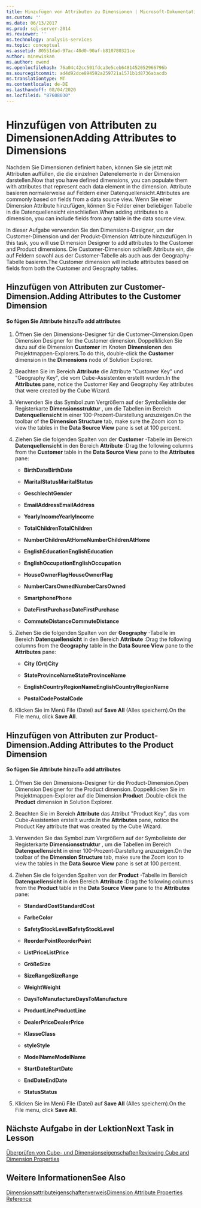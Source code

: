 ```yaml
---
title: Hinzufügen von Attributen zu Dimensionen | Microsoft-Dokumentation
ms.custom: ''
ms.date: 06/13/2017
ms.prod: sql-server-2014
ms.reviewer: ''
ms.technology: analysis-services
ms.topic: conceptual
ms.assetid: 80551dad-97ac-40d0-90af-b810780321ce
author: minewiskan
ms.author: owend
ms.openlocfilehash: 76a04c42cc501fdca3e5ceb6481452052966796b
ms.sourcegitcommit: ad4d92dce894592a259721a1571b1d8736abacdb
ms.translationtype: MT
ms.contentlocale: de-DE
ms.lasthandoff: 08/04/2020
ms.locfileid: "87608030"
---
```

# <a name="adding-attributes-to-dimensions"></a><span data-ttu-id="e9a7e-102">Hinzufügen von Attributen zu Dimensionen</span><span class="sxs-lookup"><span data-stu-id="e9a7e-102">Adding Attributes to Dimensions</span></span>
  <span data-ttu-id="e9a7e-103">Nachdem Sie Dimensionen definiert haben, können Sie sie jetzt mit Attributen auffüllen, die die einzelnen Datenelemente in der Dimension darstellen.</span><span class="sxs-lookup"><span data-stu-id="e9a7e-103">Now that you have defined dimensions, you can populate them with attributes that represent each data element in the dimension.</span></span> <span data-ttu-id="e9a7e-104">Attribute basieren normalerweise auf Feldern einer Datenquellensicht.</span><span class="sxs-lookup"><span data-stu-id="e9a7e-104">Attributes are commonly based on fields from a data source view.</span></span> <span data-ttu-id="e9a7e-105">Wenn Sie einer Dimension Attribute hinzufügen, können Sie Felder einer beliebigen Tabelle in die Datenquellensicht einschließen.</span><span class="sxs-lookup"><span data-stu-id="e9a7e-105">When adding attributes to a dimension, you can include fields from any table in the data source view.</span></span>  
  
 <span data-ttu-id="e9a7e-106">In dieser Aufgabe verwenden Sie den Dimensions-Designer, um der Customer-Dimension und der Produkt-Dimension Attribute hinzuzufügen.</span><span class="sxs-lookup"><span data-stu-id="e9a7e-106">In this task, you will use Dimension Designer to add attributes to the Customer and Product dimensions.</span></span> <span data-ttu-id="e9a7e-107">Die Customer-Dimension schließt Attribute ein, die auf Feldern sowohl aus der Customer-Tabelle als auch aus der Geography-Tabelle basieren.</span><span class="sxs-lookup"><span data-stu-id="e9a7e-107">The Customer dimension will include attributes based on fields from both the Customer and Geography tables.</span></span>  
  
## <a name="adding-attributes-to-the-customer-dimension"></a><span data-ttu-id="e9a7e-108">Hinzufügen von Attributen zur Customer-Dimension.</span><span class="sxs-lookup"><span data-stu-id="e9a7e-108">Adding Attributes to the Customer Dimension</span></span>  
  
#### <a name="to-add-attributes"></a><span data-ttu-id="e9a7e-109">So fügen Sie Attribute hinzu</span><span class="sxs-lookup"><span data-stu-id="e9a7e-109">To add attributes</span></span>  
  
1.  <span data-ttu-id="e9a7e-110">Öffnen Sie den Dimensions-Designer für die Customer-Dimension.</span><span class="sxs-lookup"><span data-stu-id="e9a7e-110">Open Dimension Designer for the Customer dimension.</span></span> <span data-ttu-id="e9a7e-111">Doppelklicken Sie dazu auf die Dimension **Customer** im Knoten **Dimensionen** des Projektmappen-Explorers.</span><span class="sxs-lookup"><span data-stu-id="e9a7e-111">To do this, double-click the **Customer** dimension in the **Dimensions** node of Solution Explorer.</span></span>  
  
2.  <span data-ttu-id="e9a7e-112">Beachten Sie im Bereich **Attribute** die Attribute "Customer Key" und "Geography Key", die vom Cube-Assistenten erstellt wurden.</span><span class="sxs-lookup"><span data-stu-id="e9a7e-112">In the **Attributes** pane, notice the Customer Key and Geography Key attributes that were created by the Cube Wizard.</span></span>  
  
3.  <span data-ttu-id="e9a7e-113">Verwenden Sie das Symbol zum Vergrößern auf der Symbolleiste der Registerkarte **Dimensionsstruktur** , um die Tabellen im Bereich **Datenquellensicht** in einer 100-Prozent-Darstellung anzuzeigen.</span><span class="sxs-lookup"><span data-stu-id="e9a7e-113">On the toolbar of the **Dimension Structure** tab, make sure the Zoom icon to view the tables in the **Data Source View** pane is set at 100 percent.</span></span>  
  
4.  <span data-ttu-id="e9a7e-114">Ziehen Sie die folgenden Spalten von der **Customer** -Tabelle im Bereich **Datenquellensicht** in den Bereich **Attribute** :</span><span class="sxs-lookup"><span data-stu-id="e9a7e-114">Drag the following columns from the **Customer** table in the **Data Source View** pane to the **Attributes** pane:</span></span>  
  
    -   <span data-ttu-id="e9a7e-115">**BirthDate**</span><span class="sxs-lookup"><span data-stu-id="e9a7e-115">**BirthDate**</span></span>  
  
    -   <span data-ttu-id="e9a7e-116">**MaritalStatus**</span><span class="sxs-lookup"><span data-stu-id="e9a7e-116">**MaritalStatus**</span></span>  
  
    -   <span data-ttu-id="e9a7e-117">**Geschlecht**</span><span class="sxs-lookup"><span data-stu-id="e9a7e-117">**Gender**</span></span>  
  
    -   <span data-ttu-id="e9a7e-118">**EmailAddress**</span><span class="sxs-lookup"><span data-stu-id="e9a7e-118">**EmailAddress**</span></span>  
  
    -   <span data-ttu-id="e9a7e-119">**YearlyIncome**</span><span class="sxs-lookup"><span data-stu-id="e9a7e-119">**YearlyIncome**</span></span>  
  
    -   <span data-ttu-id="e9a7e-120">**TotalChildren**</span><span class="sxs-lookup"><span data-stu-id="e9a7e-120">**TotalChildren**</span></span>  
  
    -   <span data-ttu-id="e9a7e-121">**NumberChildrenAtHome**</span><span class="sxs-lookup"><span data-stu-id="e9a7e-121">**NumberChildrenAtHome**</span></span>  
  
    -   <span data-ttu-id="e9a7e-122">**EnglishEducation**</span><span class="sxs-lookup"><span data-stu-id="e9a7e-122">**EnglishEducation**</span></span>  
  
    -   <span data-ttu-id="e9a7e-123">**EnglishOccupation**</span><span class="sxs-lookup"><span data-stu-id="e9a7e-123">**EnglishOccupation**</span></span>  
  
    -   <span data-ttu-id="e9a7e-124">**HouseOwnerFlag**</span><span class="sxs-lookup"><span data-stu-id="e9a7e-124">**HouseOwnerFlag**</span></span>  
  
    -   <span data-ttu-id="e9a7e-125">**NumberCarsOwned**</span><span class="sxs-lookup"><span data-stu-id="e9a7e-125">**NumberCarsOwned**</span></span>  
  
    -   <span data-ttu-id="e9a7e-126">**Smartphone**</span><span class="sxs-lookup"><span data-stu-id="e9a7e-126">**Phone**</span></span>  
  
    -   <span data-ttu-id="e9a7e-127">**DateFirstPurchase**</span><span class="sxs-lookup"><span data-stu-id="e9a7e-127">**DateFirstPurchase**</span></span>  
  
    -   <span data-ttu-id="e9a7e-128">**CommuteDistance**</span><span class="sxs-lookup"><span data-stu-id="e9a7e-128">**CommuteDistance**</span></span>  
  
5.  <span data-ttu-id="e9a7e-129">Ziehen Sie die folgenden Spalten von der **Geography** -Tabelle im Bereich **Datenquellensicht** in den Bereich **Attribute** :</span><span class="sxs-lookup"><span data-stu-id="e9a7e-129">Drag the following columns from the **Geography** table in the **Data Source View** pane to the **Attributes** pane:</span></span>  
  
    -   <span data-ttu-id="e9a7e-130">**City (Ort)**</span><span class="sxs-lookup"><span data-stu-id="e9a7e-130">**City**</span></span>  
  
    -   <span data-ttu-id="e9a7e-131">**StateProvinceName**</span><span class="sxs-lookup"><span data-stu-id="e9a7e-131">**StateProvinceName**</span></span>  
  
    -   <span data-ttu-id="e9a7e-132">**EnglishCountryRegionName**</span><span class="sxs-lookup"><span data-stu-id="e9a7e-132">**EnglishCountryRegionName**</span></span>  
  
    -   <span data-ttu-id="e9a7e-133">**PostalCode**</span><span class="sxs-lookup"><span data-stu-id="e9a7e-133">**PostalCode**</span></span>  
  
6.  <span data-ttu-id="e9a7e-134">Klicken Sie im Menü File (Datei) auf **Save All** (Alles speichern).</span><span class="sxs-lookup"><span data-stu-id="e9a7e-134">On the File menu, click **Save All**.</span></span>  
  
## <a name="adding-attributes-to-the-product-dimension"></a><span data-ttu-id="e9a7e-135">Hinzufügen von Attributen zur Product-Dimension.</span><span class="sxs-lookup"><span data-stu-id="e9a7e-135">Adding Attributes to the Product Dimension</span></span>  
  
#### <a name="to-add-attributes"></a><span data-ttu-id="e9a7e-136">So fügen Sie Attribute hinzu</span><span class="sxs-lookup"><span data-stu-id="e9a7e-136">To add attributes</span></span>  
  
1.  <span data-ttu-id="e9a7e-137">Öffnen Sie den Dimensions-Designer für die Product-Dimension.</span><span class="sxs-lookup"><span data-stu-id="e9a7e-137">Open Dimension Designer for the Product dimension.</span></span> <span data-ttu-id="e9a7e-138">Doppelklicken Sie im Projektmappen-Explorer auf die Dimension **Product** .</span><span class="sxs-lookup"><span data-stu-id="e9a7e-138">Double-click the **Product** dimension in Solution Explorer.</span></span>  
  
2.  <span data-ttu-id="e9a7e-139">Beachten Sie im Bereich **Attribute** das Attribut "Product Key", das vom Cube-Assistenten erstellt wurde.</span><span class="sxs-lookup"><span data-stu-id="e9a7e-139">In the **Attributes** pane, notice the Product Key attribute that was created by the Cube Wizard.</span></span>  
  
3.  <span data-ttu-id="e9a7e-140">Verwenden Sie das Symbol zum Vergrößern auf der Symbolleiste der Registerkarte **Dimensionsstruktur** , um die Tabellen im Bereich **Datenquellensicht** in einer 100-Prozent-Darstellung anzuzeigen.</span><span class="sxs-lookup"><span data-stu-id="e9a7e-140">On the toolbar of the **Dimension Structure** tab, make sure the Zoom icon to view the tables in the **Data Source View** pane is set at 100 percent.</span></span>  
  
4.  <span data-ttu-id="e9a7e-141">Ziehen Sie die folgenden Spalten von der **Product** -Tabelle im Bereich **Datenquellensicht** in den Bereich **Attribute** :</span><span class="sxs-lookup"><span data-stu-id="e9a7e-141">Drag the following columns from the **Product** table in the **Data Source View** pane to the **Attributes** pane:</span></span>  
  
    -   <span data-ttu-id="e9a7e-142">**StandardCost**</span><span class="sxs-lookup"><span data-stu-id="e9a7e-142">**StandardCost**</span></span>  
  
    -   <span data-ttu-id="e9a7e-143">**Farbe**</span><span class="sxs-lookup"><span data-stu-id="e9a7e-143">**Color**</span></span>  
  
    -   <span data-ttu-id="e9a7e-144">**SafetyStockLevel**</span><span class="sxs-lookup"><span data-stu-id="e9a7e-144">**SafetyStockLevel**</span></span>  
  
    -   <span data-ttu-id="e9a7e-145">**ReorderPoint**</span><span class="sxs-lookup"><span data-stu-id="e9a7e-145">**ReorderPoint**</span></span>  
  
    -   <span data-ttu-id="e9a7e-146">**ListPrice**</span><span class="sxs-lookup"><span data-stu-id="e9a7e-146">**ListPrice**</span></span>  
  
    -   <span data-ttu-id="e9a7e-147">**Größe**</span><span class="sxs-lookup"><span data-stu-id="e9a7e-147">**Size**</span></span>  
  
    -   <span data-ttu-id="e9a7e-148">**SizeRange**</span><span class="sxs-lookup"><span data-stu-id="e9a7e-148">**SizeRange**</span></span>  
  
    -   <span data-ttu-id="e9a7e-149">**Weight**</span><span class="sxs-lookup"><span data-stu-id="e9a7e-149">**Weight**</span></span>  
  
    -   <span data-ttu-id="e9a7e-150">**DaysToManufacture**</span><span class="sxs-lookup"><span data-stu-id="e9a7e-150">**DaysToManufacture**</span></span>  
  
    -   <span data-ttu-id="e9a7e-151">**ProductLine**</span><span class="sxs-lookup"><span data-stu-id="e9a7e-151">**ProductLine**</span></span>  
  
    -   <span data-ttu-id="e9a7e-152">**DealerPrice**</span><span class="sxs-lookup"><span data-stu-id="e9a7e-152">**DealerPrice**</span></span>  
  
    -   <span data-ttu-id="e9a7e-153">**Klasse**</span><span class="sxs-lookup"><span data-stu-id="e9a7e-153">**Class**</span></span>  
  
    -   <span data-ttu-id="e9a7e-154">**style**</span><span class="sxs-lookup"><span data-stu-id="e9a7e-154">**Style**</span></span>  
  
    -   <span data-ttu-id="e9a7e-155">**ModelName**</span><span class="sxs-lookup"><span data-stu-id="e9a7e-155">**ModelName**</span></span>  
  
    -   <span data-ttu-id="e9a7e-156">**StartDate**</span><span class="sxs-lookup"><span data-stu-id="e9a7e-156">**StartDate**</span></span>  
  
    -   <span data-ttu-id="e9a7e-157">**EndDate**</span><span class="sxs-lookup"><span data-stu-id="e9a7e-157">**EndDate**</span></span>  
  
    -   <span data-ttu-id="e9a7e-158">**Status**</span><span class="sxs-lookup"><span data-stu-id="e9a7e-158">**Status**</span></span>  
  
5.  <span data-ttu-id="e9a7e-159">Klicken Sie im Menü File (Datei) auf **Save All** (Alles speichern).</span><span class="sxs-lookup"><span data-stu-id="e9a7e-159">On the File menu, click **Save All**.</span></span>  
  
## <a name="next-task-in-lesson"></a><span data-ttu-id="e9a7e-160">Nächste Aufgabe in der Lektion</span><span class="sxs-lookup"><span data-stu-id="e9a7e-160">Next Task in Lesson</span></span>  
 [<span data-ttu-id="e9a7e-161">Überprüfen von Cube- und Dimensionseigenschaften</span><span class="sxs-lookup"><span data-stu-id="e9a7e-161">Reviewing Cube and Dimension Properties</span></span>](lesson-2-4-reviewing-cube-and-dimension-properties.md)  
  
## <a name="see-also"></a><span data-ttu-id="e9a7e-162">Weitere Informationen</span><span class="sxs-lookup"><span data-stu-id="e9a7e-162">See Also</span></span>  
 [<span data-ttu-id="e9a7e-163">Dimensionsattributeigenschaftenverweis</span><span class="sxs-lookup"><span data-stu-id="e9a7e-163">Dimension Attribute Properties Reference</span></span>](multidimensional-models/dimension-attribute-properties-reference.md)  
  
  
